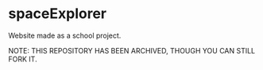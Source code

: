 # spaceExplorer
Website made as a school project.


NOTE: THIS REPOSITORY HAS BEEN ARCHIVED, THOUGH YOU CAN STILL FORK IT.
